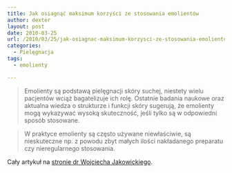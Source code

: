 ```yaml
---
title: Jak osiagnąć maksimum korzyści ze stosowania emolientów
author: dexter
layout: post
date: 2010-03-25
url: /2010/03/25/jak-osiagnac-maksimum-korzysci-ze-stosowania-emolientow/
categories:
  - Pielęgnacja
tags:
  - emolienty

---
```

> Emolienty są podstawą pielęgnacji skóry suchej, niestety wielu pacjentów wciąż bagatelizuje ich rolę. Ostatnie badania naukowe oraz aktualna wiedza o strukturze i funkcji skóry sugerują, że emolienty mogą wykazywać wysoką skuteczność, jeśli tylko są w odpowiedni sposób stosowane.
  
> W praktyce emolienty są często używane niewłaściwie, są nieskuteczne np. z powodu zbyt małych ilości nakładanego preparatu czy nieregularnego stosowania. 

Cały artykuł na [stronie dr Wojciecha Jakowickiego][1].

 [1]: http://www.jakowicki.pl/doc/Jak_osiagnac_maksimum_korzysci_ze_stosowania_emolientow.pdf